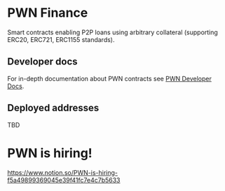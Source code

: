 # PWN Finance
Smart contracts enabling P2P loans using arbitrary collateral (supporting ERC20, ERC721, ERC1155 standards).

## Developer docs
For in-depth documentation about PWN contracts see [PWN Developer Docs](https://dev-docs.pwn.xyz/).

## Deployed addresses
TBD

# PWN is hiring!
https://www.notion.so/PWN-is-hiring-f5a49899369045e39f41fc7e4c7b5633
